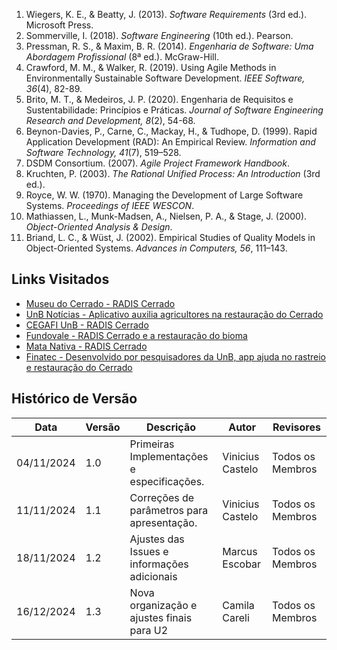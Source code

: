 1. Wiegers, K. E., & Beatty, J. (2013). *Software Requirements* (3rd ed.). Microsoft Press.  
2. Sommerville, I. (2018). *Software Engineering* (10th ed.). Pearson.  
3. Pressman, R. S., & Maxim, B. R. (2014). *Engenharia de Software: Uma Abordagem Profissional* (8ª ed.). McGraw-Hill.  
4. Crawford, M. M., & Walker, R. (2019). Using Agile Methods in Environmentally Sustainable Software Development. *IEEE Software, 36*(4), 82-89.  
5. Brito, M. T., & Medeiros, J. P. (2020). Engenharia de Requisitos e Sustentabilidade: Princípios e Práticas. *Journal of Software Engineering Research and Development, 8*(2), 54-68.  
6. Beynon-Davies, P., Carne, C., Mackay, H., & Tudhope, D. (1999). Rapid Application Development (RAD): An Empirical Review. *Information and Software Technology, 41*(7), 519–528.  
7. DSDM Consortium. (2007). *Agile Project Framework Handbook*.  
8. Kruchten, P. (2003). *The Rational Unified Process: An Introduction* (3rd ed.).  
9. Royce, W. W. (1970). Managing the Development of Large Software Systems. *Proceedings of IEEE WESCON*.  
10. Mathiassen, L., Munk-Madsen, A., Nielsen, P. A., & Stage, J. (2000). *Object-Oriented Analysis & Design*.  
11. Briand, L. C., & Wüst, J. (2002). Empirical Studies of Quality Models in Object-Oriented Systems. *Advances in Computers, 56*, 111–143.  

## Links Visitados

- [Museu do Cerrado - RADIS Cerrado](https://museucerrado.com.br/agrobiodiversidade/restauracao/radis-cerrado/)
- [UnB Notícias - Aplicativo auxilia agricultores na restauração do Cerrado](https://noticias.unb.br/117-pesquisa/5489-aplicativo-auxilia-agricultores-na-restauracao-do-cerrado)
- [CEGAFI UnB - RADIS Cerrado](https://www.cegafiunb.com/radis-cerrado/)
- [Fundovale - RADIS Cerrado e a restauração do bioma](https://www.fundovale.org/espaco-do-conhecimento/ultimas-noticias/radis-cerrado-e-a-restauracao-do-bioma/)
- [Mata Nativa - RADIS Cerrado](https://matanativa.com.br/radis-cerrado/)
- [Finatec - Desenvolvido por pesquisadores da UnB, app ajuda no rastreio e restauração do Cerrado](https://www.finatec.org.br/noticia/desenvolvido-por-pesquisadores-da-unb-app-ajuda-no-rastreio-e-restauracao-do-cerrado/)


## Histórico de Versão

| **Data**       | **Versão** | **Descrição**                                | **Autor**                    | **Revisores**               |
|-----------------|------------|----------------------------------------------|------------------------------|-----------------------------|
| 04/11/2024     | 1.0        | Primeiras Implementações e especificações.   | Vinicius Castelo             | Todos os Membros            |
| 11/11/2024     | 1.1        | Correções de parâmetros para apresentação.   | Vinicius Castelo             | Todos os Membros            |
| 18/11/2024     | 1.2        | Ajustes das Issues e informações adicionais  | Marcus Escobar   | Todos os Membros            |
| 16/12/2024   | 1.3        | Nova organização e ajustes finais para U2      | Camila Careli                       | Todos os Membros            |